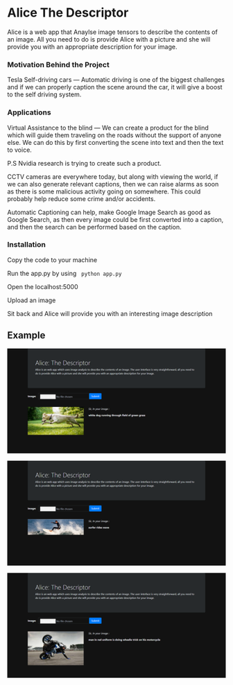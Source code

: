 <h1> Alice The Descriptor </h1>
<p> Alice is a web app that Anaylse image tensors to describe the contents of an image. All you need to do is provide Alice with a picture and she will provide you with an appropriate description for your image.</p>

<h3> Motivation Behind the Project</h3>
<p>Tesla Self-driving cars — Automatic driving is one of the biggest challenges and if we can properly caption the scene around the car, it will give a boost to the self driving system.</p>

<h3>Applications</h3>
<p>Virtual Assistance to the blind — We can create a product for the blind which will guide them traveling on the roads without the support of anyone else. We can do this by first converting the scene into text and then the text to voice.</p>
<p>P.S Nvidia research is trying to create such a product.</p>
<p>CCTV cameras are everywhere today, but along with viewing the world, if we can also generate relevant captions, then we can raise alarms as soon as there is some malicious activity going on somewhere. This could probably help reduce some crime and/or accidents.</p>
<p>Automatic Captioning can help, make Google Image Search as good as Google Search, as then every image could be first converted into a caption, and then the search can be performed based on the caption.</p>

<h3> Installation </h3>
<p> Copy the code to your machine </p>
<p> Run the app.py by using <code> python app.py </code> </p>
<p> Open the localhost:5000 </p>
<p> Upload an image </p>
<p> Sit back and Alice will provide you with an interesting image description </p>

<h2> Example </h2>

![](Images/Screenshot%20Capture%20-%202020-11-01%20-%2014-46-36.png)

![](Images/Screenshot%20Capture%20-%202020-11-01%20-%2014-55-48.png)

![](Images/Screenshot%20Capture%20-%202020-11-01%20-%2014-56-50.png)

